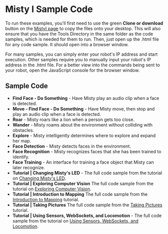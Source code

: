 # Misty I Sample Code
To run these examples, you'll first need to use the green __Clone or download__ button on the [MistyI page](https://github.com/MistyCommunity/MistyI) to copy the files onto your desktop. This will also ensure that you have the Tools Directory in the same folder as the code samples, which is needed for them to run. Then, just open up the .html file for any code sample. It should open into a browser window. 

For many samples, you can simply enter your robot's IP address and start execution. Other samples require you to manually input your robot's IP address in the .html file. For a better view into the commands being sent to your robot, open the JavaScript console for the browser window.

## Sample Code
* __Find Face - Do Something__ - Have Misty play an audio clip when a face is detected.
* __Move - Find Face - Do Something__ - Have Misty move, then stop and play an audio clip when a face is detected.
* __Roar__ - Misty roars like a lion when a person gets too close.
* __Wander__ - Misty roams about the environment without colliding with obstacles.
* __Explore__ - Misty intelligently determines where to explore and expand her map.
* __Face Detection__ - Misty detects faces in the environment.
* __Face Recognition__ - Misty recognizes faces that she has been trained to identify.
* __Face Training__ - An interface for training a face object that Misty can later recognize.
* __Tutorial | Changing Misty's LED__ - The full code sample from the tutorial on [Changing Misty's LED](https://docs.mistyrobotics.com/coding/using-remote-commands/tutorials/#changing-misty-s-led).
* __Tutorial | Exploring Computer Vision__ The full code sample from the tutorial on [Exploring Computer Vision](https://docs.mistyrobotics.com/coding/using-remote-commands/tutorials/#exploring-computer-vision). 
* __Tutorial | Introduction to Mapping__ The full code sample from the [Introduction to Mapping](https://docs.mistyrobotics.com/coding/using-remote-commands/tutorials/#introduction-to-mapping) tutorial.
* __Tutorial | Taking Pictures__ The full code sample from the [Taking Pictures](https://docs.mistyrobotics.com/coding/using-remote-commands/tutorials/#taking-pictures) tutorial.
* __Tutorial | Using Sensors, WebSockets, and Locomotion__ - The full code sample from the tutorial on [Using Sensors, WebSockets, and Locomotion](https://docs.mistyrobotics.com/coding/using-remote-commands/tutorials/#using-sensors-websockets-and-locomotion).